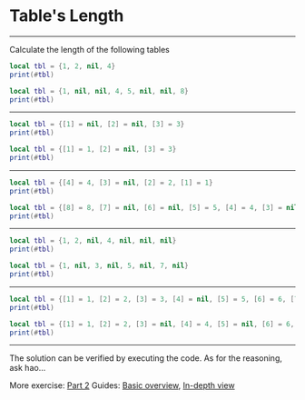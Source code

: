 # Table's Length

---

Calculate the length of the following tables

```lua
local tbl = {1, 2, nil, 4}
print(#tbl)
```

```lua
local tbl = {1, nil, nil, 4, 5, nil, nil, 8}
print(#tbl)
```

---

```lua
local tbl = {[1] = nil, [2] = nil, [3] = 3}
print(#tbl)
```

```lua
local tbl = {[1] = 1, [2] = nil, [3] = 3}
print(#tbl)
```

---

```lua
local tbl = {[4] = 4, [3] = nil, [2] = 2, [1] = 1}
print(#tbl)
```

```lua
local tbl = {[8] = 8, [7] = nil, [6] = nil, [5] = 5, [4] = 4, [3] = nil, [2] = nil, [1] = 1}
print(#tbl)
```

---


```lua
local tbl = {1, 2, nil, 4, nil, nil, nil}
print(#tbl)
```

```lua
local tbl = {1, nil, 3, nil, 5, nil, 7, nil}
print(#tbl)
```

---

```lua
local tbl = {[1] = 1, [2] = 2, [3] = 3, [4] = nil, [5] = 5, [6] = 6, [7] = nil, [8] = nil, [10] = 10}
print(#tbl)
```

```lua
local tbl = {[1] = 1, [2] = 2, [3] = nil, [4] = 4, [5] = nil, [6] = 6, [7] = nil, [8] = 8, [10] = 10, [9] = nil}
print(#tbl)
```

---

The solution can be verified by executing the code. As for the reasoning, ask hao...

More exercise: [Part 2](LuauTableLengthExercise2.md)
Guides: [Basic overview](../Guide/LuauTableLengthOverview.md), [In-depth view](../Guide/LuauTableLengthInDepth.md)
